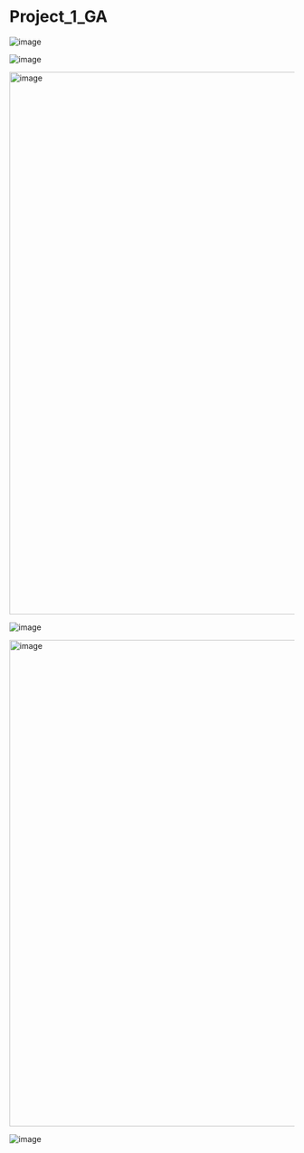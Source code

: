 # Project_1_GA

![image](https://github.com/Kwaran98/Project_1_GA/assets/142907620/f2a8ddff-f200-4b5c-a18d-5b18ce540329)

![image](https://github.com/Kwaran98/Project_1_GA/assets/142907620/50ada290-3544-44b9-ab55-aee5b7857d58)

<img width="959" alt="image" src="https://github.com/Kwaran98/Project_1_GA/assets/142907620/6a543c12-d044-4d95-b659-633f9283b1b2">

![image](https://github.com/Kwaran98/Project_1_GA/assets/142907620/c97d71f4-4cbd-42a6-b66f-cf204e9847f9)

<img width="860" alt="image" src="https://github.com/Kwaran98/Project_1_GA/assets/142907620/ecf84290-f67c-4468-bb06-e562481c1771">

![image](https://github.com/Kwaran98/Project_1_GA/assets/142907620/deb5378c-9358-45b4-ac35-de48f46a7c1d)
